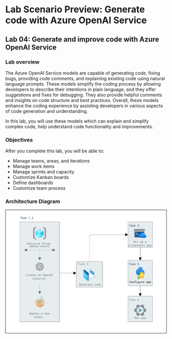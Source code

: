# Lab Scenario Preview: Generate code with Azure OpenAI Service

## Lab 04: Generate and improve code with Azure OpenAI Service

### Lab overview

The Azure OpenAI Service models are capable of generating code, fixing bugs, providing code comments, and explaining existing code using natural language prompts. These models simplify the coding process by allowing developers to describe their intentions in plain language, and they offer suggestions and fixes for debugging. They also provide helpful comments and insights on code structure and best practices. Overall, these models enhance the coding experience by assisting developers in various aspects of code generation and understanding.

In this lab, you will use these models which can explain and simplify complex code, help understand code functionality and improvements.

### Objectives

After you complete this lab, you will be able to:

-   Manage teams, areas, and iterations
-   Manage work items
-   Manage sprints and capacity
-   Customize Kanban boards
-   Define dashboards
-   Customize team process

### Architecture Diagram

  ![](media/lab-04-ad.PNG "Architecture Diagram")
